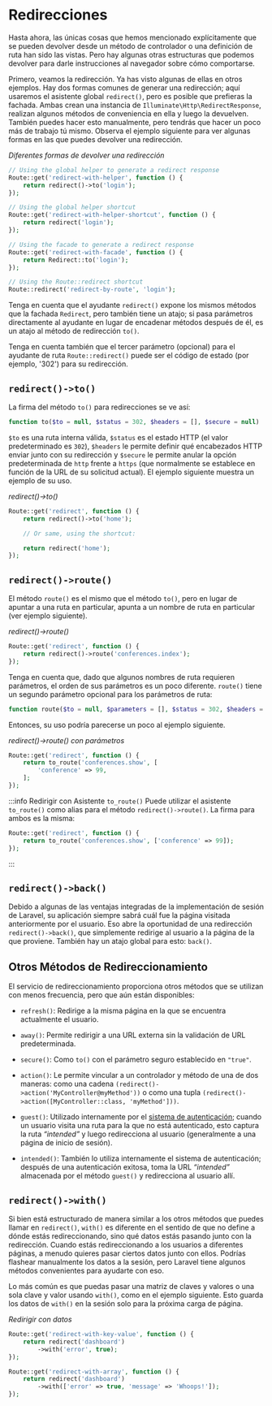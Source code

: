 # Redirecciones

Hasta ahora, las únicas cosas que hemos mencionado explícitamente que se pueden devolver desde un método de controlador o una definición de ruta han sido las vistas. Pero hay algunas otras estructuras que podemos devolver para darle instrucciones al navegador sobre cómo comportarse.

Primero, veamos la redirección. Ya has visto algunas de ellas en otros ejemplos. Hay dos formas comunes de generar una redirección; aquí usaremos el asistente global `redirect()`, pero es posible que prefieras la fachada. Ambas crean una instancia de `Illuminate\Http\RedirectResponse`, realizan algunos métodos de conveniencia en ella y luego la devuelven. También puedes hacer esto manualmente, pero tendrás que hacer un poco más de trabajo tú mismo. Observa el ejemplo siguiente para ver algunas formas en las que puedes devolver una redirección.

_Diferentes formas de devolver una redirección_
```php
// Using the global helper to generate a redirect response
Route::get('redirect-with-helper', function () {
    return redirect()->to('login');
});

// Using the global helper shortcut
Route::get('redirect-with-helper-shortcut', function () {
    return redirect('login');
});

// Using the facade to generate a redirect response
Route::get('redirect-with-facade', function () {
    return Redirect::to('login');
});

// Using the Route::redirect shortcut
Route::redirect('redirect-by-route', 'login');
```

Tenga en cuenta que el ayudante `redirect()` expone los mismos métodos que la fachada `Redirect`, pero también tiene un atajo; si pasa parámetros directamente al ayudante en lugar de encadenar métodos después de él, es un atajo al método de redirección `to()`.

Tenga en cuenta también que el tercer parámetro (opcional) para el ayudante de ruta `Route::redirect()` puede ser el código de estado (por ejemplo, '302') para su redirección.

## `redirect()->to()`

La firma del método `to()` para redirecciones se ve así:

```php
function to($to = null, $status = 302, $headers = [], $secure = null)
```

`$to` es una ruta interna válida, `$status` es el estado HTTP (el valor predeterminado es `302`), `$headers` le permite definir qué encabezados HTTP enviar junto con su redirección y `$secure` le permite anular la opción predeterminada de `http` frente a `https` (que normalmente se establece en función de la URL de su solicitud actual). El ejemplo siguiente muestra un ejemplo de su uso.

_redirect()->to()_
```php
Route::get('redirect', function () {
    return redirect()->to('home');

    // Or same, using the shortcut:

    return redirect('home');
});
```

## `redirect()->route()`

El método `route()` es el mismo que el método `to()`, pero en lugar de apuntar a una ruta en particular, apunta a un nombre de ruta en particular (ver ejemplo siguiente).


_redirect()->route()_
```php
Route::get('redirect', function () {
    return redirect()->route('conferences.index');
});
```

Tenga en cuenta que, dado que algunos nombres de ruta requieren parámetros, el orden de sus parámetros es un poco diferente. `route()` tiene un segundo parámetro opcional para los parámetros de ruta:

```php
function route($to = null, $parameters = [], $status = 302, $headers = [])
```

Entonces, su uso podría parecerse un poco al ejemplo siguiente.

_redirect()->route() con parámetros_
```php
Route::get('redirect', function () {
    return to_route('conferences.show', [
        'conference' => 99,
    ];
});
```

:::info Redirigir con Asistente `to_route()`
Puede utilizar el asistente `to_route()` como alias para el método `redirect()->route()`. La firma para ambos es la misma:
```php
Route::get('redirect', function () {
    return to_route('conferences.show', ['conference' => 99]);
});
```
:::


## `redirect()->back()`

Debido a algunas de las ventajas integradas de la implementación de sesión de Laravel, su aplicación siempre sabrá cuál fue la página visitada anteriormente por el usuario. Eso abre la oportunidad de una redirección `redirect()->back()`, que simplemente redirige al usuario a la página de la que proviene. También hay un atajo global para esto: `back()`.

## Otros Métodos de Redireccionamiento

El servicio de redireccionamiento proporciona otros métodos que se utilizan con menos frecuencia, pero que aún están disponibles:

- `refresh()`: Redirige a la misma página en la que se encuentra actualmente el usuario.

- `away()`: 
Permite redirigir a una URL externa sin la validación de URL predeterminada.

- `secure()`: 
Como `to()` con el parámetro seguro establecido en `"true"`.

- `action()`: Le permite vincular a un controlador y método de una de dos maneras: como una cadena `(redirect()->action('MyController@myMethod'))` o como una tupla `(redirect()->action([MyController::class, 'myMethod']))`.

- `guest()`: Utilizado internamente por el [sistema de autenticación](../user-authentication-and-authorization/the-user-model-and-migration.html); cuando un usuario visita una ruta para la que no está autenticado, esto captura la ruta _“intended”_ y luego redirecciona al usuario (generalmente a una página de inicio de sesión).

- `intended()`: También lo utiliza internamente el sistema de autenticación; después de una autenticación exitosa, toma la URL _“intended”_ almacenada por el método `guest()` y redirecciona al usuario allí.

## `redirect()->with()`

Si bien está estructurado de manera similar a los otros métodos que puedes llamar en `redirect()`, `with()` es diferente en el sentido de que no define a dónde estás redireccionando, sino qué datos estás pasando junto con la redirección. Cuando estás redireccionando a los usuarios a diferentes páginas, a menudo quieres pasar ciertos datos junto con ellos. Podrías flashear manualmente los datos a la sesión, pero Laravel tiene algunos métodos convenientes para ayudarte con eso.

Lo más común es que puedas pasar una matriz de claves y valores o una sola clave y valor usando `with()`, como en el ejemplo siguiente. Esto guarda los datos de `with()` en la sesión solo para la próxima carga de página.

_Redirigir con datos_
```php
Route::get('redirect-with-key-value', function () {
    return redirect('dashboard')
        ->with('error', true);
});

Route::get('redirect-with-array', function () {
    return redirect('dashboard')
        ->with(['error' => true, 'message' => 'Whoops!']);
});
```

